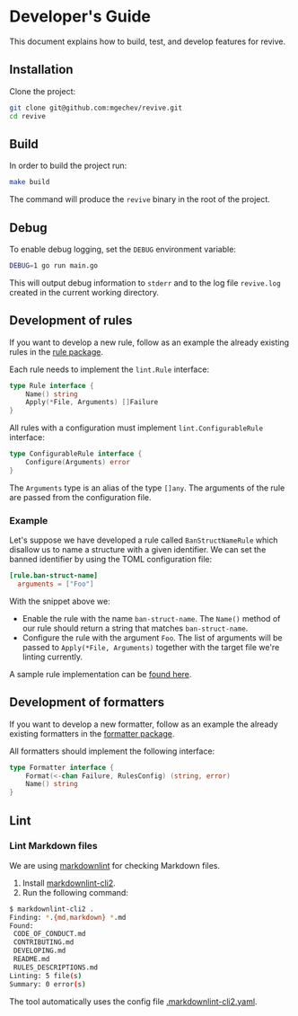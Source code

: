 # Developer's Guide

This document explains how to build, test, and develop features for revive.

## Installation

Clone the project:

```bash
git clone git@github.com:mgechev/revive.git
cd revive
```

## Build

In order to build the project run:

```bash
make build
```

The command will produce the `revive` binary in the root of the project.

## Debug

To enable debug logging, set the `DEBUG` environment variable:

```sh
DEBUG=1 go run main.go
```

This will output debug information to `stderr` and to the log file `revive.log` created in the current working directory.

## Development of rules

If you want to develop a new rule, follow as an example the already existing rules in the [rule package](https://github.com/mgechev/revive/tree/master/rule).

Each rule needs to implement the `lint.Rule` interface:

```go
type Rule interface {
	Name() string
	Apply(*File, Arguments) []Failure
}
```

All rules with a configuration must implement `lint.ConfigurableRule` interface:

```go
type ConfigurableRule interface {
	Configure(Arguments) error
}
```

The `Arguments` type is an alias of the type `[]any`. The arguments of the rule are passed from the configuration file.

### Example

Let's suppose we have developed a rule called `BanStructNameRule` which disallow us to name a structure with a given identifier.
We can set the banned identifier by using the TOML configuration file:

```toml
[rule.ban-struct-name]
  arguments = ["Foo"]
```

With the snippet above we:

- Enable the rule with the name `ban-struct-name`. The `Name()` method of our rule should return a string that matches `ban-struct-name`.
- Configure the rule with the argument `Foo`.
The list of arguments will be passed to `Apply(*File, Arguments)` together with the target file we're linting currently.

A sample rule implementation can be [found here](/rule/argument_limit.go).

## Development of formatters

If you want to develop a new formatter, follow as an example the already existing formatters in the [formatter package](https://github.com/mgechev/revive/tree/master/formatter).

All formatters should implement the following interface:

```go
type Formatter interface {
	Format(<-chan Failure, RulesConfig) (string, error)
	Name() string
}
```

## Lint

### Lint Markdown files

We are using [markdownlint](https://github.com/DavidAnson/markdownlint) for checking Markdown files.

1. Install [markdownlint-cli2](https://github.com/DavidAnson/markdownlint-cli2#install).
2. Run the following command:

```sh
$ markdownlint-cli2 .
Finding: *.{md,markdown} *.md
Found:
 CODE_OF_CONDUCT.md
 CONTRIBUTING.md
 DEVELOPING.md
 README.md
 RULES_DESCRIPTIONS.md
Linting: 5 file(s)
Summary: 0 error(s)
```

The tool automatically uses the config file [.markdownlint-cli2.yaml](./.markdownlint-cli2.yaml).

